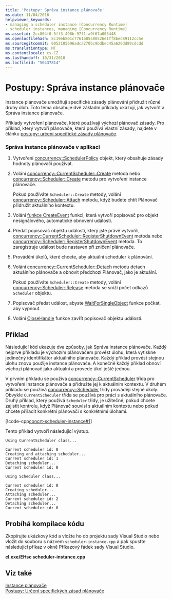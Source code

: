 ```yaml
---
title: 'Postupy: Správa instance plánovače'
ms.date: 11/04/2016
helpviewer_keywords:
- managing a scheduler instance [Concurrency Runtime]
- scheduler instances, managing [Concurrency Runtime]
ms.assetid: 2cc804f0-5ff3-498b-97f1-a9f67a005448
ms.openlocfilehash: 8c19eb801c7761b85580526e1ff8bed89112cc5e
ms.sourcegitcommit: 6052185696adca270bc9bdbec45a626dd89cdcdd
ms.translationtype: MT
ms.contentlocale: cs-CZ
ms.lasthandoff: 10/31/2018
ms.locfileid: "50437814"
---
```

# <a name="how-to-manage-a-scheduler-instance"></a>Postupy: Správa instance plánovače

Instance plánovače umožňují specifické zásady plánování přidružit různé druhy úloh. Toto téma obsahuje dvě základní příklady ukazují, jak vytvořit a Správa instance plánovače.

Příklady vytvoření plánovače, které používají výchozí plánovač zásady. Pro příklad, který vytvoří plánovače, která používá vlastní zásady, najdete v článku [postupy: určení specifické zásady plánovače](../../parallel/concrt/how-to-specify-specific-scheduler-policies.md).

### <a name="to-manage-a-scheduler-instance-in-your-application"></a>Správa instance plánovače v aplikaci

1. Vytvoření [concurrency::SchedulerPolicy](../../parallel/concrt/reference/schedulerpolicy-class.md) objekt, který obsahuje zásady hodnoty plánovači používat.

1. Volání [concurrency::CurrentScheduler::Create](reference/currentscheduler-class.md#create) metoda nebo [concurrency::Scheduler::Create](reference/scheduler-class.md#create) metodu pro vytvoření instance plánovače.

   Pokud používáte `Scheduler::Create` metody, volání [concurrency::Scheduler::Attach](reference/scheduler-class.md#attach) metodu, když budete chtít Plánovač přidružit aktuálního kontextu.

1. Volání [funkce CreateEvent](/windows/desktop/api/synchapi/nf-synchapi-createeventa) funkci, která vytvoří popisovač pro objekt nesignálového, automatické obnovení události.

1. Předat popisovač objektu události, který jste právě vytvořili, [concurrency::CurrentScheduler::RegisterShutdownEvent](reference/currentscheduler-class.md#registershutdownevent) metoda nebo [concurrency::Scheduler::RegisterShutdownEvent](reference/scheduler-class.md#registershutdownevent) metoda. To zaregistruje událost bude nastaven při zničení plánovače.

1. Provádění úkolů, které chcete, aby aktuální scheduler k plánování.

1. Volání [concurrency::CurrentScheduler::Detach](reference/currentscheduler-class.md#detach) metodu detach aktuálního plánovače a obnovit předchozí Plánovač, jako je aktuální.

   Pokud používáte `Scheduler::Create` metody, volání [concurrency::Scheduler::Release](reference/scheduler-class.md#release) metoda se sníží počet odkazů `Scheduler` objektu.

1. Popisovač předat událost, abyste [WaitForSingleObject](/windows/desktop/api/synchapi/nf-synchapi-waitforsingleobject) funkce počkat, aby vypnout.

1. Volání [CloseHandle](https://msdn.microsoft.com/library/windows/desktop/ms724211) funkce zavřít popisovač objektu události.

## <a name="example"></a>Příklad

Následující kód ukazuje dva způsoby, jak Správa instance plánovače. Každý nejprve příkladu je výchozím plánovačem provést úlohu, která vytiskne jedinečný identifikátor aktuálního plánovače. Každý příklad provést stejnou úlohu znovu použije instance plánovače. A konečně každý příklad obnoví výchozí plánovač jako aktuální a provede úkol ještě jednou.

V prvním příkladu se používá [concurrency::CurrentScheduler](../../parallel/concrt/reference/currentscheduler-class.md) třída pro vytvoření instance plánovače a přidružte jej k aktuálním kontextu. V druhém příkladu se používá [concurrency::Scheduler](../../parallel/concrt/reference/scheduler-class.md) třídy provádějí stejné úkoly. Obvykle `CurrentScheduler` třída se používá pro práci s aktuálního plánovače. Druhý příklad, který používá `Scheduler` třídy, je užitečné, pokud chcete zajistit kontrolu, když Plánovač souvisí s aktuálním kontextu nebo pokud chcete přiřadit konkrétní plánovači s konkrétními úlohami.

[!code-cpp[concrt-scheduler-instance#1](../../parallel/concrt/codesnippet/cpp/how-to-manage-a-scheduler-instance_1.cpp)]

Tento příklad vytvoří následující výstup.

```Output
Using CurrentScheduler class...

Current scheduler id: 0
Creating and attaching scheduler...
Current scheduler id: 1
Detaching scheduler...
Current scheduler id: 0

Using Scheduler class...

Current scheduler id: 0
Creating scheduler...
Attaching scheduler...
Current scheduler id: 2
Detaching scheduler...
Current scheduler id: 0
```

## <a name="compiling-the-code"></a>Probíhá kompilace kódu

Zkopírujte ukázkový kód a vložte ho do projektu sady Visual Studio nebo vložit do souboru s názvem `scheduler-instance.cpp` a pak spusťte následující příkaz v okně Příkazový řádek sady Visual Studio.

**cl.exe/EHsc scheduler-instance.cpp**

## <a name="see-also"></a>Viz také

[Instance plánovače](../../parallel/concrt/scheduler-instances.md)<br/>
[Postupy: Určení specifických zásad plánovače](../../parallel/concrt/how-to-specify-specific-scheduler-policies.md)

